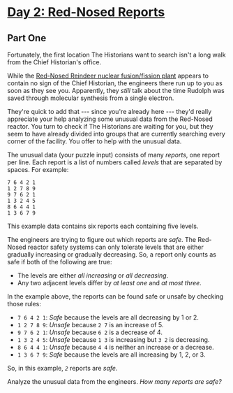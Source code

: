 # [Day 2: Red-Nosed Reports](https://adventofcode.com/2024/day/2)

## Part One

Fortunately, the first location The Historians want to search isn't a long walk from the Chief Historian's office.

While the [Red-Nosed Reindeer nuclear fusion/fission plant](https://adventofcode.com/2015/day/19) appears to contain no sign of the Chief Historian, the engineers there run up to you as soon as they see you.  Apparently, they *still* talk about the time Rudolph was saved through molecular synthesis from a single electron.

They're quick to add that --- since you're already here --- they'd really appreciate your help analyzing some unusual data from the Red-Nosed reactor.  You turn to check if The Historians are waiting for you, but they seem to have already divided into groups that are currently searching every corner of the facility.  You offer to help with the unusual data.

The unusual data (your puzzle input) consists of many *reports*, one report per line.  Each report is a list of numbers called *levels* that are separated by spaces.  For example:
```
7 6 4 2 1
1 2 7 8 9
9 7 6 2 1
1 3 2 4 5
8 6 4 4 1
1 3 6 7 9
```

This example data contains six reports each containing five levels.

The engineers are trying to figure out which reports are *safe*.  The Red-Nosed reactor safety systems can only tolerate levels that are either gradually increasing or gradually decreasing.  So, a report only counts as safe if both of the following are true:

- The levels are either *all increasing* or *all decreasing*.
- Any two adjacent levels differ by *at least one* and *at most three*.

In the example above, the reports can be found safe or unsafe by checking those rules:

- `7 6 4 2 1`: *Safe* because the levels are all decreasing by 1 or 2.
- `1 2 7 8 9`: *Unsafe* because `2 7` is an increase of 5.
- `9 7 6 2 1`: *Unsafe* because `6 2` is a decrease of 4.
- `1 3 2 4 5`: *Unsafe* because `1 3` is increasing but `3 2` is decreasing.
- `8 6 4 4 1`: *Unsafe* because `4 4` is neither an increase or a decrease.
- `1 3 6 7 9`: *Safe* because the levels are all increasing by 1, 2, or 3.

So, in this example, *`2`* reports are *safe*.

Analyze the unusual data from the engineers.  *How many reports are safe?*
